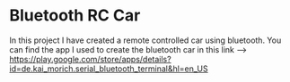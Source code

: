 # Bluetooth RC Car

In this project I have created a remote controlled car using bluetooth.  You can find the app I used to create the bluetooth car in this link --> https://play.google.com/store/apps/details?id=de.kai_morich.serial_bluetooth_terminal&hl=en_US
